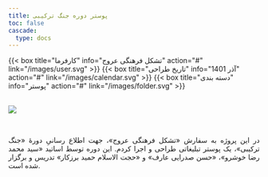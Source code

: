 ```yaml
---
title: پوستر دوره جنگ ترکیبی
toc: false
cascade:
  type: docs
---
```


<div class="detail">
{{< box title="کارفرما" info="تشکل فرهنگی عروج" action="#" link="/images/user.svg" >}}
{{< box title="تاریخ طراحی" info="آذر 1401" action="#" link="/images/calendar.svg" >}}
{{< box title="دسته بندی" info="پوستر" action="#" link="/images/folder.svg" >}}
</div>

<br/>

![](https://hoseinfm.ir/wp-content/uploads/2023/07/WY04-mockup3-scaled.jpg)

<br/>

<p style="text-align: justify;">
در این پروژه به سفارش «تشکل فرهنگی عروج»، جهت اطلاع رسانیِ دورۀ «جنگ ترکیبی»، یک پوستر تبلیغاتی طراحی و اجرا کردم. این دوره توسط اساتید «سید محمد رضا خوشرو»، «حسن صدرایی عارف» و «حجت الاسلام حمید برزکار» تدریس و برگزار شده است.
</p>